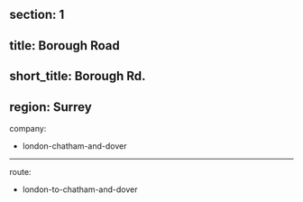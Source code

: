 section: 1
----
title: Borough Road
----
short_title: Borough Rd.
----
region: Surrey
----
company:
- london-chatham-and-dover
----
route:
- london-to-chatham-and-dover
